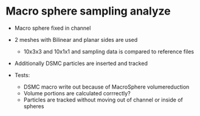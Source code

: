# Macro sphere sampling analyze
*  Macro sphere fixed in channel
*  2 meshes with Bilinear and planar sides are used
    *  10x3x3 and 10x1x1 and sampling data is compared to reference files
*  Additionally DSMC particles are inserted and tracked

*  Tests:
    *  DSMC macro write out because of MacroSphere volumereduction
    *  Volume portions are calculated corrrectly?
    *  Particles are tracked without moving out of channel or inside of spheres

